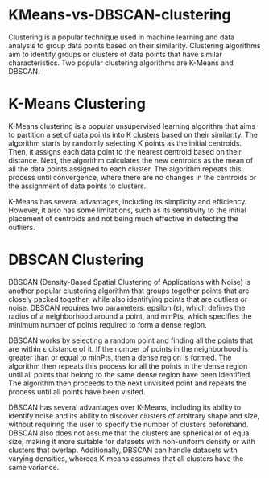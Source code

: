 # KMeans-vs-DBSCAN-clustering
Clustering is a popular technique used in machine learning and data analysis to group data points based on their similarity. Clustering algorithms aim to identify groups or clusters of data points that have similar characteristics. Two popular clustering algorithms are K-Means and DBSCAN.

# K-Means Clustering
K-Means clustering is a popular unsupervised learning algorithm that aims to partition a set of data points into K clusters based on their similarity. The algorithm starts by randomly selecting K points as the initial centroids. Then, it assigns each data point to the nearest centroid based on their distance. Next, the algorithm calculates the new centroids as the mean of all the data points assigned to each cluster. The algorithm repeats this process until convergence, where there are no changes in the centroids or the assignment of data points to clusters.

K-Means has several advantages, including its simplicity and efficiency. However, it also has some limitations, such as its sensitivity to the initial placement of centroids and not being much effective in detecting the outliers.

# DBSCAN Clustering
DBSCAN (Density-Based Spatial Clustering of Applications with Noise) is another popular clustering algorithm that groups together points that are closely packed together, while also identifying points that are outliers or noise. DBSCAN requires two parameters: epsilon (ε), which defines the radius of a neighborhood around a point, and minPts, which specifies the minimum number of points required to form a dense region.

DBSCAN works by selecting a random point and finding all the points that are within ε distance of it. If the number of points in the neighborhood is greater than or equal to minPts, then a dense region is formed. The algorithm then repeats this process for all the points in the dense region until all points that belong to the same dense region have been identified. The algorithm then proceeds to the next unvisited point and repeats the process until all points have been visited.

DBSCAN has several advantages over K-Means, including its ability to identify noise and its ability to discover clusters of arbitrary shape and size, without requiring the user to specify the number of clusters beforehand. DBSCAN also does not assume that the clusters are spherical or of equal size, making it more suitable for datasets with non-uniform density or with clusters that overlap. Additionally, DBSCAN can handle datasets with varying densities, whereas K-means assumes that all clusters have the same variance.
